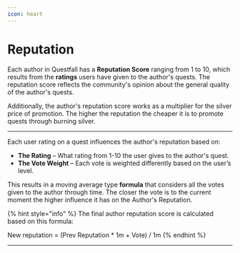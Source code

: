 ```yaml
---
icon: heart
---
```


# Reputation

Each author in Questfall has a **Reputation Score** ranging from 1 to 10, which results from the **ratings** users have given to the author's quests. The reputation score reflects the community's opinion about the general quality of the author's quests. 

Additionally, the author's reputation score works as a multiplier for the silver price of promotion. The higher the reputation the cheaper it is to promote quests through burning silver. 

***

Each user rating on a quest influences the author's reputation based on:
* **The Rating** – What rating from 1-10 the user gives to the author's quest.
* **The Vote Weight** – Each vote is weighted differently based on the user’s level. 

This results in a moving average type **formula** that considers all the votes given to the author through time. The closer the vote is to the current moment the higher influence it has on the Author's Reputation. 

{% hint style="info" %}
The final author reputation score is calculated based on this formula: 

New reputation = (Prev Reputation * 1m + Vote) / 1m
{% endhint %}


***




